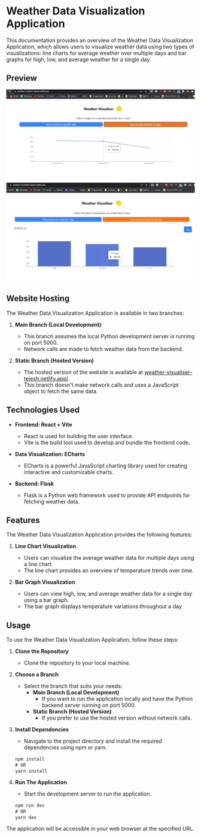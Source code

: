 # Weather Data Visualization Application 

This documentation provides an overview of the Weather Data Visualization Application, which allows users to visualize weather data using two types of visualizations: line charts for average weather over multiple days and bar graphs for high, low, and average weather for a single day.

## Preview

![Average of All Days](./documentation/screenshots/avg.png)
![Single Day Statistics](./documentation/screenshots/specific.png)

## Website Hosting

The Weather Data Visualization Application is available in two branches:

1. **Main Branch (Local Development)**
   - This branch assumes the local Python development server is running on port 5000.
   - Network calls are made to fetch weather data from the backend.

2. **Static Branch (Hosted Version)**
   - The hosted version of the website is available at [weather-visualiser-tejesh.netlify.app/](https://weather-visualiser-tejesh.netlify.app/).
   - This branch doesn't make network calls and uses a JavaScript object to fetch the same data.

## Technologies Used

- **Frontend: React + Vite**
  - React is used for building the user interface.
  - Vite is the build tool used to develop and bundle the frontend code.

- **Data Visualization: ECharts**
  - ECharts is a powerful JavaScript charting library used for creating interactive and customizable charts.

- **Backend: Flask**
  - Flask is a Python web framework used to provide API endpoints for fetching weather data.

## Features

The Weather Data Visualization Application provides the following features:

1. **Line Chart Visualization**
   - Users can visualize the average weather data for multiple days using a line chart.
   - The line chart provides an overview of temperature trends over time.

2. **Bar Graph Visualization**
   - Users can view high, low, and average weather data for a single day using a bar graph.
   - The bar graph displays temperature variations throughout a day.

## Usage

To use the Weather Data Visualization Application, follow these steps:

1. **Clone the Repository**
   - Clone the repository to your local machine.

2. **Choose a Branch**
   - Select the branch that suits your needs:
     - **Main Branch (Local Development)**
       - If you want to run the application locally and have the Python backend server running on port 5000.
     - **Static Branch (Hosted Version)**
       - If you prefer to use the hosted version without network calls.

3. **Install Dependencies**
   - Navigate to the project directory and install the required dependencies using npm or yarn.

   ```shell
   npm install
   # OR
   yarn install

4. **Run The Application**
   - Start the development server to run the application.

   ```shell
   npm run dev
   # OR
   yarn dev

The application will be accessible in your web browser at the specified URL.
